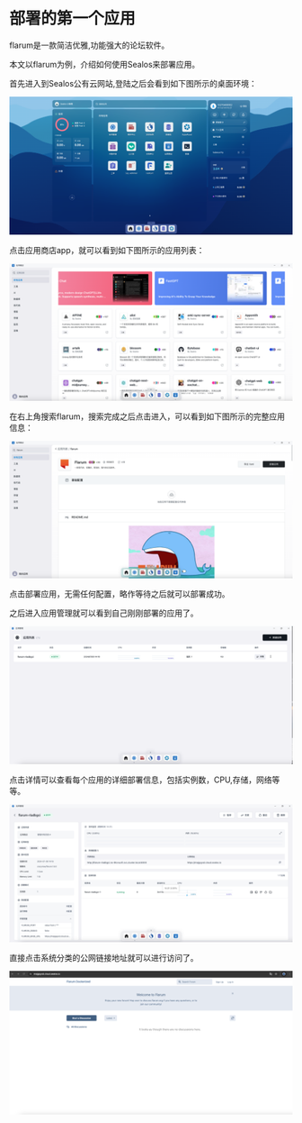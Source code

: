 # 部署的第一个应用

flarum是一款简洁优雅,功能强大的论坛软件。

本文以flarum为例，介绍如何使用Sealos来部署应用。

首先进入到Sealos公有云网站,登陆之后会看到如下图所示的桌面环境：

![](./images/quick-start-1.png)

点击应用商店app，就可以看到如下图所示的应用列表：

![](./images/quick-start-2.png)

在右上角搜索flarum，搜索完成之后点击进入，可以看到如下图所示的完整应用信息：

![](./images/quick-start-3.png)

点击部署应用，无需任何配置，略作等待之后就可以部署成功。

之后进入应用管理就可以看到自己刚刚部署的应用了。

![](./images/quick-start-4.png)

点击详情可以查看每个应用的详细部署信息，包括实例数，CPU,存储，网络等等。

![](./images/quick-start-5.png)

直接点击系统分类的公网链接地址就可以进行访问了。

![](./images/quick-start-6.png)

